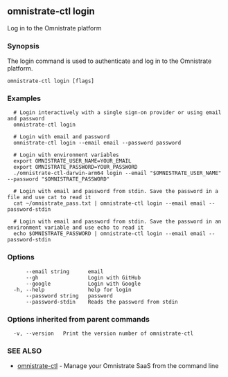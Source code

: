 ## omnistrate-ctl login

Log in to the Omnistrate platform

### Synopsis

The login command is used to authenticate and log in to the Omnistrate platform.

```
omnistrate-ctl login [flags]
```

### Examples

```
  # Login interactively with a single sign-on provider or using email and password
  omnistrate-ctl login

  # Login with email and password
  omnistrate-ctl login --email email --password password

  # Login with environment variables
  export OMNISTRATE_USER_NAME=YOUR_EMAIL
  export OMNISTRATE_PASSWORD=YOUR_PASSWORD
  ./omnistrate-ctl-darwin-arm64 login --email "$OMNISTRATE_USER_NAME" --password "$OMNISTRATE_PASSWORD"

  # Login with email and password from stdin. Save the password in a file and use cat to read it
  cat ~/omnistrate_pass.txt | omnistrate-ctl login --email email --password-stdin

  # Login with email and password from stdin. Save the password in an environment variable and use echo to read it
  echo $OMNISTRATE_PASSWORD | omnistrate-ctl login --email email --password-stdin
```

### Options

```
      --email string      email
      --gh                Login with GitHub
      --google            Login with Google
  -h, --help              help for login
      --password string   password
      --password-stdin    Reads the password from stdin
```

### Options inherited from parent commands

```
  -v, --version   Print the version number of omnistrate-ctl
```

### SEE ALSO

* [omnistrate-ctl](omnistrate-ctl.md)	 - Manage your Omnistrate SaaS from the command line


